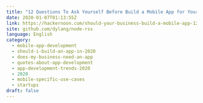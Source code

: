 ```yaml
---
title: "12 Questions To Ask Yourself Before Build a Mobile App for Your Business"
date: 2020-01-07T01:13:55Z
link: https://hackernoon.com/should-your-business-build-a-mobile-app-12-questions-to-help-you-decide-8v1fe32a2?source=rss&utm_medium=RSS&utm_source=news.12bit.vn
site: github.com/dylang/node-rss
language: English
category:
  - mobile-app-development
  - should-i-build-an-app-in-2020
  - does-my-business-need-an-app
  - quotes-about-app-development
  - app-development-trends-2020
  - 2020
  - mobile-specific-use-cases
  - startups
draft: false
---
```

